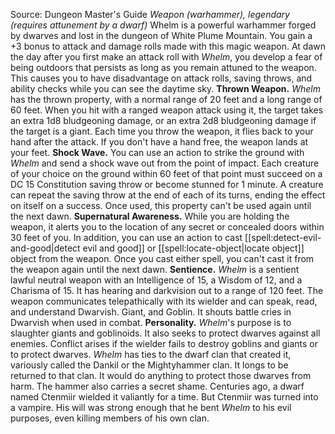 Source: Dungeon Master's Guide
*Weapon (warhammer), legendary (requires attunement by a dwarf)*
Whelm is a powerful warhammer forged by dwarves and lost in the dungeon of White Plume Mountain.
You gain a +3 bonus to attack and damage rolls made with this magic weapon. At dawn the day after you first make an attack roll with *Whelm*, you develop a fear of being outdoors that persists as long as you remain attuned to the weapon. This causes you to have disadvantage on attack rolls, saving throws, and ability checks while you can see the daytime sky.
**Thrown Weapon.** *Whelm* has the thrown property, with a normal range of 20 feet and a long range of 60 feet. When you hit with a ranged weapon attack using it, the target takes an extra 1d8 bludgeoning damage, or an extra 2d8 bludgeoning damage if the target is a giant. Each time you throw the weapon, it flies back to your hand after the attack. If you don't have a hand free, the weapon lands at your feet.
**Shock Wave.** You can use an action to strike the ground with *Whelm* and send a shock wave out from the point of impact. Each creature of your choice on the ground within 60 feet of that point must succeed on a DC 15 Constitution saving throw or become stunned for 1 minute. A creature can repeat the saving throw at the end of each of its turns, ending the effect on itself on a success. Once used, this property can't be used again until the next dawn.
**Supernatural Awareness.** While you are holding the weapon, it alerts you to the location of any secret or concealed doors within 30 feet of you. In addition, you can use an action to cast [[spell:detect-evil-and-good|detect evil and good]] or [[spell:locate-object|locate object]] object from the weapon. Once you cast either spell, you can't cast it from the weapon again until the next dawn.
**Sentience.** *Whelm* is a sentient lawful neutral weapon with an Intelligence of 15, a Wisdom of 12, and a Charisma of 15. It has hearing and darkvision out to a range of 120 feet.
The weapon communicates telepathically with its wielder and can speak, read, and understand Dwarvish. Giant, and Goblin. It shouts battle cries in Dwarvish when used in combat.
**Personality.** *Whelm*'s purpose is to slaughter giants and goblinoids. It also seeks to protect dwarves against all enemies. Conflict arises if the wielder fails to destroy goblins and giants or to protect dwarves.
*Whelm* has ties to the dwarf clan that created it, variously called the Dankil or the Mightyhammer clan. It longs to be returned to that clan. It would do anything to protect those dwarves from harm.
The hammer also carries a secret shame. Centuries ago, a dwarf named Ctenmiir wielded it valiantly for a time. But Ctenmiir was turned into a vampire. His will was strong enough that he bent *Whelm* to his evil purposes, even killing members of his own clan.